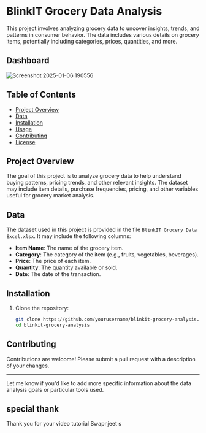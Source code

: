 # BlinkIT Grocery Data Analysis

This project involves analyzing grocery data to uncover insights, trends, and patterns in consumer behavior. The data includes various details on grocery items, potentially including categories, prices, quantities, and more.

## Dashboard
![Screenshot 2025-01-06 190556](https://github.com/user-attachments/assets/39810fc1-959a-4189-bba8-a3be50b087ac)


## Table of Contents

- [Project Overview](#project-overview)
- [Data](#data)
- [Installation](#installation)
- [Usage](#usage)
- [Contributing](#contributing)
- [License](#license)

## Project Overview

The goal of this project is to analyze grocery data to help understand buying patterns, pricing trends, and other relevant insights. The dataset may include item details, purchase frequencies, pricing, and other variables useful for grocery market analysis.

## Data

The dataset used in this project is provided in the file `BlinkIT Grocery Data Excel.xlsx`. It may include the following columns:

- **Item Name**: The name of the grocery item.
- **Category**: The category of the item (e.g., fruits, vegetables, beverages).
- **Price**: The price of each item.
- **Quantity**: The quantity available or sold.
- **Date**: The date of the transaction.

## Installation

1. Clone the repository:
   ```bash
   git clone https://github.com/yourusername/blinkit-grocery-analysis.git
   cd blinkit-grocery-analysis
## Contributing
Contributions are welcome! Please submit a pull request with a description of your changes.


---

Let me know if you'd like to add more specific information about the data analysis goals or particular tools used.

## special thank
Thank you for your video tutorial Swapnjeet s

